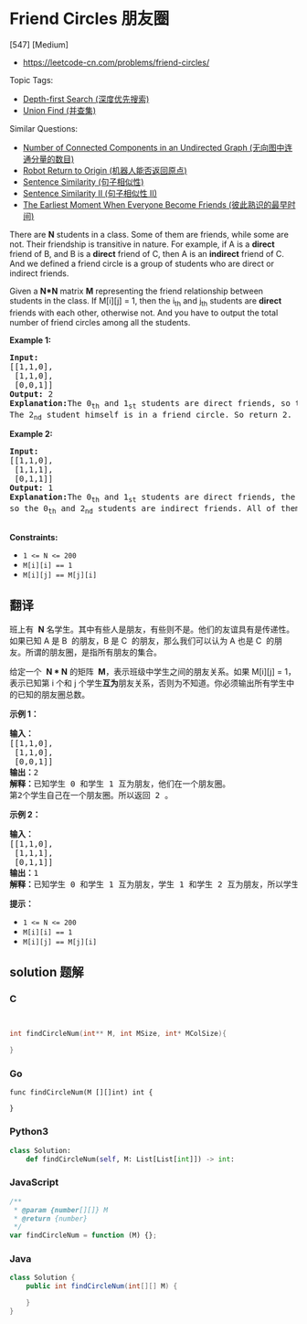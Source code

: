 # Friend Circles 朋友圈

[547] [Medium]

- https://leetcode-cn.com/problems/friend-circles/

Topic Tags:

- [Depth-first Search (深度优先搜索)](https://leetcode-cn.com/tag/depth-first-search/)
- [Union Find (并查集)](https://leetcode-cn.com/tag/union-find/)

Similar Questions:

- [Number of Connected Components in an Undirected Graph (无向图中连通分量的数目)](https://leetcode-cn.com/problems/number-of-connected-components-in-an-undirected-graph/)
- [Robot Return to Origin (机器人能否返回原点)](https://leetcode-cn.com/problems/robot-return-to-origin/)
- [Sentence Similarity (句子相似性)](https://leetcode-cn.com/problems/sentence-similarity/)
- [Sentence Similarity II (句子相似性 II)](https://leetcode-cn.com/problems/sentence-similarity-ii/)
- [The Earliest Moment When Everyone Become Friends (彼此熟识的最早时间)](https://leetcode-cn.com/problems/the-earliest-moment-when-everyone-become-friends/)

There are **N** students in a class. Some of them are friends, while some are not. Their friendship is transitive in nature. For example, if A is a **direct** friend of B, and B is a **direct** friend of C, then A is an **indirect** friend of C. And we defined a friend circle is a group of students who are direct or indirect friends.

Given a **N\*N** matrix **M** representing the friend relationship between students in the class. If M\[i\]\[j\] = 1, then the i<sub>th</sub> and j<sub>th</sub> students are **direct** friends with each other, otherwise not. And you have to output the total number of friend circles among all the students.

**Example 1:**

<pre><b>Input:</b> 
[[1,1,0],
 [1,1,0],
 [0,0,1]]
<b>Output:</b> 2
<b>Explanation:</b>The 0<sub>th</sub> and 1<sub>st</sub> students are direct friends, so they are in a friend circle. 
The 2<sub>nd</sub> student himself is in a friend circle. So return 2.
</pre>

**Example 2:**

<pre><b>Input:</b> 
[[1,1,0],
 [1,1,1],
 [0,1,1]]
<b>Output:</b> 1
<b>Explanation:</b>The 0<sub>th</sub> and 1<sub>st</sub> students are direct friends, the 1<sub>st</sub> and 2<sub>nd</sub> students are direct friends, 
so the 0<sub>th</sub> and 2<sub>nd</sub> students are indirect friends. All of them are in the same friend circle, so return 1.

</pre>

**Constraints:**

- `1 <= N <= 200`
- `M[i][i] == 1`
- `M[i][j] == M[j][i]`

## 翻译

班上有  **N** 名学生。其中有些人是朋友，有些则不是。他们的友谊具有是传递性。如果已知 A 是 B  的朋友，B 是 C  的朋友，那么我们可以认为 A 也是 C  的朋友。所谓的朋友圈，是指所有朋友的集合。

给定一个  **N \* N** 的矩阵  **M**，表示班级中学生之间的朋友关系。如果 M\[i\]\[j\] = 1，表示已知第 i 个和 j 个学生**互为**朋友关系，否则为不知道。你必须输出所有学生中的已知的朋友圈总数。

**示例 1：**

<pre><strong>输入：</strong>
[[1,1,0],
 [1,1,0],
 [0,0,1]]
<strong>输出：</strong>2 
<strong>解释：</strong>已知学生 0 和学生 1 互为朋友，他们在一个朋友圈。
第2个学生自己在一个朋友圈。所以返回 2 。
</pre>

**示例 2：**

<pre><strong>输入：</strong>
[[1,1,0],
 [1,1,1],
 [0,1,1]]
<strong>输出：</strong>1
<strong>解释：</strong>已知学生 0 和学生 1 互为朋友，学生 1 和学生 2 互为朋友，所以学生 0 和学生 2 也是朋友，所以他们三个在一个朋友圈，返回 1 。
</pre>

**提示：**

- `1 <= N <= 200`
- `M[i][i] == 1`
- `M[i][j] == M[j][i]`

## solution 题解

### C

```c


int findCircleNum(int** M, int MSize, int* MColSize){

}
```

### Go

```golang
func findCircleNum(M [][]int) int {

}
```

### Python3

```python
class Solution:
    def findCircleNum(self, M: List[List[int]]) -> int:
```

### JavaScript

```javascript
/**
 * @param {number[][]} M
 * @return {number}
 */
var findCircleNum = function (M) {};
```

### Java

```java
class Solution {
    public int findCircleNum(int[][] M) {

    }
}
```
